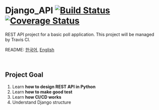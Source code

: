 Django_API [![Build Status](https://travis-ci.com/Choi-Sung-Hoon/Django_API.svg?branch=master)](https://travis-ci.com/Choi-Sung-Hoon/Django_API) [![Coverage Status](https://coveralls.io/repos/github/Choi-Sung-Hoon/Django_API/badge.svg?branch=master)](https://coveralls.io/github/Choi-Sung-Hoon/Django_API?branch=master)
==========

REST API project for a basic poll application. This project will be managed by Travis CI. 

README: [한국어](README.ko.md), [English](README.md)  

<br>

Project Goal
----------

1. Learn **how to design REST API in Python**  
2. Learn **how to make good test**  
3. Learn **how CI/CD works**  
4. Understand Django structure  
